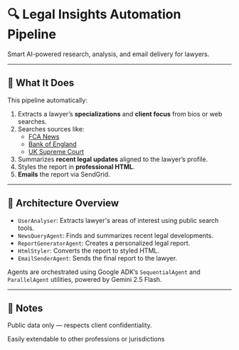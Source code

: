 # 🔍 Legal Insights Automation Pipeline

Smart AI-powered research, analysis, and email delivery for lawyers.

---

## 🚀 What It Does

This pipeline automatically:

1. Extracts a lawyer’s **specializations** and **client focus** from bios or web searches.
2. Searches sources like:
   - [FCA News](https://www.fca.org.uk/news)
   - [Bank of England](https://www.bankofengland.co.uk/news/)
   - [UK Supreme Court](https://www.supremecourt.uk/news/index.html)
3. Summarizes **recent legal updates** aligned to the lawyer’s profile.
4. Styles the report in **professional HTML**.
5. **Emails** the report via SendGrid.

---

## 🧠 Architecture Overview

- `UserAnalyser`: Extracts lawyer's areas of interest using public search tools.
- `NewsQueryAgent`: Finds and summarizes recent legal developments.
- `ReportGeneratorAgent`: Creates a personalized legal report.
- `HtmlStyler`: Converts the report to styled HTML.
- `EmailSenderAgent`: Sends the final report to the lawyer.

Agents are orchestrated using Google ADK’s `SequentialAgent` and `ParallelAgent` utilities, powered by Gemini 2.5 Flash.

---


## 📌 Notes
Public data only — respects client confidentiality.

Easily extendable to other professions or jurisdictions
